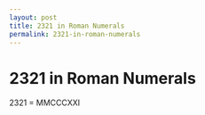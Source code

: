 ```yaml
---
layout: post
title: 2321 in Roman Numerals
permalink: 2321-in-roman-numerals
---
```


# 2321 in Roman Numerals

2321 = MMCCCXXI
